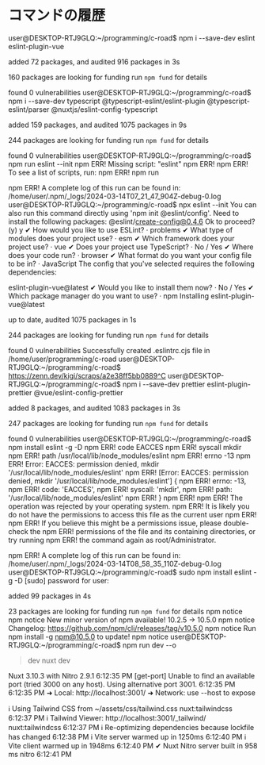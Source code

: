 # コマンドの履歴

user@DESKTOP-RTJ9GLQ:~/programming/c-road$ npm i --save-dev eslint eslint-plugin-vue

added 72 packages, and audited 916 packages in 3s

160 packages are looking for funding
  run `npm fund` for details

found 0 vulnerabilities
user@DESKTOP-RTJ9GLQ:~/programming/c-road$ npm i --save-dev typescript @typescript-eslint/eslint-plugin @typescript-eslint/parser @nuxtjs/eslint-config-typescript

added 159 packages, and audited 1075 packages in 9s

244 packages are looking for funding
  run `npm fund` for details

found 0 vulnerabilities
user@DESKTOP-RTJ9GLQ:~/programming/c-road$ npm run eslint --init
npm ERR! Missing script: "eslint"
npm ERR! 
npm ERR! To see a list of scripts, run:
npm ERR!   npm run

npm ERR! A complete log of this run can be found in: /home/user/.npm/_logs/2024-03-14T07_21_47_904Z-debug-0.log
user@DESKTOP-RTJ9GLQ:~/programming/c-road$ npx eslint --init
You can also run this command directly using 'npm init @eslint/config'.
Need to install the following packages:
@eslint/create-config@0.4.6
Ok to proceed? (y) y
✔ How would you like to use ESLint? · problems
✔ What type of modules does your project use? · esm
✔ Which framework does your project use? · vue
✔ Does your project use TypeScript? · No / Yes
✔ Where does your code run? · browser
✔ What format do you want your config file to be in? · JavaScript
The config that you've selected requires the following dependencies:

eslint-plugin-vue@latest
✔ Would you like to install them now? · No / Yes
✔ Which package manager do you want to use? · npm
Installing eslint-plugin-vue@latest

up to date, audited 1075 packages in 1s

244 packages are looking for funding
  run `npm fund` for details

found 0 vulnerabilities
Successfully created .eslintrc.cjs file in /home/user/programming/c-road
user@DESKTOP-RTJ9GLQ:~/programming/c-road$ https://zenn.dev/kigi/scraps/a2e38ff5bb0889^C
user@DESKTOP-RTJ9GLQ:~/programming/c-road$ npm i --save-dev prettier eslint-plugin-prettier @vue/eslint-config-prettier

added 8 packages, and audited 1083 packages in 3s

247 packages are looking for funding
  run `npm fund` for details

found 0 vulnerabilities
user@DESKTOP-RTJ9GLQ:~/programming/c-road$ npm install eslint -g -D
npm ERR! code EACCES
npm ERR! syscall mkdir
npm ERR! path /usr/local/lib/node_modules/eslint
npm ERR! errno -13
npm ERR! Error: EACCES: permission denied, mkdir '/usr/local/lib/node_modules/eslint'
npm ERR!  [Error: EACCES: permission denied, mkdir '/usr/local/lib/node_modules/eslint'] {
npm ERR!   errno: -13,
npm ERR!   code: 'EACCES',
npm ERR!   syscall: 'mkdir',
npm ERR!   path: '/usr/local/lib/node_modules/eslint'
npm ERR! }
npm ERR! 
npm ERR! The operation was rejected by your operating system.
npm ERR! It is likely you do not have the permissions to access this file as the current user
npm ERR! 
npm ERR! If you believe this might be a permissions issue, please double-check the
npm ERR! permissions of the file and its containing directories, or try running
npm ERR! the command again as root/Administrator.

npm ERR! A complete log of this run can be found in: /home/user/.npm/_logs/2024-03-14T08_58_35_110Z-debug-0.log
user@DESKTOP-RTJ9GLQ:~/programming/c-road$ sudo npm install eslint -g -D
[sudo] password for user: 

added 99 packages in 4s

23 packages are looking for funding
  run `npm fund` for details
npm notice 
npm notice New minor version of npm available! 10.2.5 -> 10.5.0
npm notice Changelog: https://github.com/npm/cli/releases/tag/v10.5.0
npm notice Run npm install -g npm@10.5.0 to update!
npm notice 
user@DESKTOP-RTJ9GLQ:~/programming/c-road$ npm run dev --o

> dev
> nuxt dev

Nuxt 3.10.3 with Nitro 2.9.1                                                                                                                                                                                                                                      6:12:35 PM
[get-port] Unable to find an available port (tried 3000 on any host). Using alternative port 3001.                                                                                                                                                                6:12:35 PM
                                                                                                                                                                                                                                                                  6:12:35 PM
  ➜ Local:    http://localhost:3001/
  ➜ Network:  use --host to expose

ℹ Using Tailwind CSS from ~/assets/css/tailwind.css                                                                                                                                                                                             nuxt:tailwindcss 6:12:37 PM
ℹ Tailwind Viewer: http://localhost:3001/_tailwind/                                                                                                                                                                                             nuxt:tailwindcss 6:12:37 PM
ℹ Re-optimizing dependencies because lockfile has changed                                                                                                                                                                                                        6:12:38 PM
ℹ Vite server warmed up in 1250ms                                                                                                                                                                                                                                6:12:40 PM
ℹ Vite client warmed up in 1948ms                                                                                                                                                                                                                                6:12:40 PM
✔ Nuxt Nitro server built in 958 ms                                                                                                                                                                                                                        nitro 6:12:41 PM
